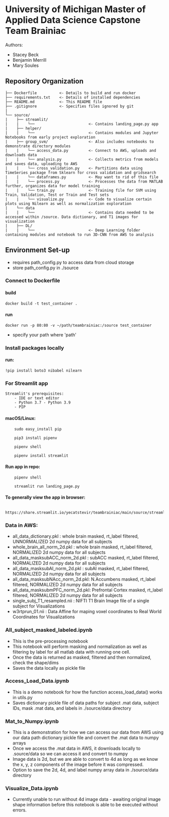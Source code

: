 # University of Michigan Master of Applied Data Science Capstone Team Brainiac

Authors:

- Stacey Beck 
- Benjamin Merrill
- Mary Soules

## Repository Organization
    ├── Dockerfile          <- Details to build and run docker
    ├── requirements.txt    <- Details of installed dependencies
    ├── README.md           <- This README file
    ├── .gitignore          <- Specifies files ignored by git
    |
    └── source/
    |    ├── streamlit/
    |    |    └──                        <- Contains landing_page.py app
    |    ├── helper/
    |    |    └──                        <- Contains modules and Jupyter Notebooks from early project exploration
    |    ├── group_svm/                  <- Also includes notebooks to demonstrate directory modules
    |    |    └── access_data.py         <- Connect to AWS, uploads and downloads data
    |    |    └── analysis.py            <- Collects metrics from models and saves data, uploading to AWS
    |    |    └── cross_validation.py    <- Partitions data using TimeSeries package from Sklearn for cross validation and gridsearch
    |    |    └── dataframes.py          <- May want to rid of this file
    |    |    └── process.py             <- Processes the data from MATLAB further, organizes data for model training
    |    |    └── train.py               <- Training file for SVM using Train, Validation, Test or Train and Test sets
    |    |    └── visualize.py           <- Code to visualize certain plots using Nilearn as well as normalization exploration
    |    └── data   
    |    |    └──                        <- Contains data needed to be accessed within /source. Data dictionary, and T1 images for visualization 
    |    ├── DL/
    |    |    └──                        <- Deep Learning folder containing modules and notebook to run 3D-CNN from AWS to analysis
 
## Environment Set-up

- requires path_config.py to access data from cloud storage
- store path_config.py in ./source

### Connect to Dockerfile 
#### build 
    docker build -t test_container .

#### run
    docker run -p 80:80 -v ~/path/teambrainiac:/source test_container

* specify your path where 'path'

### Install packages locally

#### run:
    !pip install boto3 nibabel nilearn
    
### For Streamlit app
    Streamlit's prerequisites:
        - IDE or text editor
        - Python 3.7 - Python 3.9
        - PIP
        
#### macOS/Linux:
        sudo easy_install pip
        
        pip3 install pipenv
        
        pipenv shell
        
        pipenv install streamlit
        
#### Run app in repo:
        pipenv shell
        
        streamlit run landing_page.py
        
#### To generally view the app in browser:
        https://share.streamlit.io/yecatstevir/teambrainiac/main/source/streamlit/landing_page.py
        

### Data in AWS:
- all_data_dictionary.pkl         : whole brain masked, rt_label filtered, UNNORMALIZED 2d numpy data for all subjects
- whole_brain_all_norm_2d.pkl     : whole brain masked, rt_label filtered, NORMALIZED 2d numpy data for all subjects
- all_data_masksubACC_norm_2d.pkl : subACC masked, rt_label filtered, NORMALIZED 2d numpy data for all subjects
- all_data_masksubAI_norm_2d.pkl  : subAI masked, rt_label filtered, NORMALIZED 2d numpy data for all subjects
- all_data_masksubNAcc_norm_2d.pkl: N.Accumbens masked, rt_label filtered, NORMALIZED 2d numpy data for all subjects
- all_data_masksubmPFC_norm_2d.pkl: Prefrontal Cortex masked, rt_label filtered, NORMALIZED 2d numpy data for all subjects
- single_subj_T1_resampled.nii    : NIFTI T1 Brain Image file of a single subject for Visualizations
- w3rtprun_01.nii                 : Data Affine for maping voxel coordinates to Real World Coordinates for Visualizations

### All_subject_masked_labeled.ipynb

- This is the pre-processing notebook
- This notebook will perform masking and normalization as well as filtering by label for all matlab data with running one cell. 
- Once the data is returned as masked, filtered and then normalized, check the shape/dims
- Saves the data locally as pickle file

### Access_Load_Data.ipynb

- This is a demo notebook for how the function access_load_data() works in utils.py
- Saves dictionary pickle file of data paths for subject .mat data, subject IDs, mask .mat data, and labels in ./source/data directory

### Mat_to_Numpy.ipynb

- This is a demonstration for how we can access our data from AWS using our data path dictionary pickle file and convert the .mat data to numpy arrays
- Once we access the .mat data in AWS, it downloads locally to .source/data so we can access it and convert to numpy
- Image data is 2d, but we are able to convert to 4d as long as we know the x, y, z components of the image before it was compressed.
- Option to save the 2d, 4d, and label numpy array data in ./source/data directory

### Visualize_Data.ipynb

- Currently unable to run without 4d image data - awaiting original image shape information before this notebook is able to be executed without errors. 



